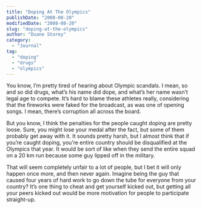 ```yaml
---
title: "Doping At The Olympics"
publishDate: "2008-08-20"
modifiedDate: "2008-08-20"
slug: "doping-at-the-olympics"
author: "Duane Storey"
category:
  - "Journal"
tag:
  - "doping"
  - "drugs"
  - "olympics"
---
```


You know, I’m pretty tired of hearing about Olympic scandals. I mean, so and so did drugs, what’s his name did dope, and what’s her name wasn’t legal age to compete. It’s hard to blame these athletes really, considering that the fireworks were faked for the broadcast, as was one of opening songs. I mean, there’s corruption all across the board.

But you know, I think the penalties for the people caught doping are pretty loose. Sure, you might lose your medal after the fact, but some of them probably get away with it. It sounds pretty harsh, but I almost think that if you’re caught doping, you’re entire country should be disqualified at the Olympics that year. It would be sort of like when they send the entire squad on a 20 km run because some guy lipped off in the military.

That will seem completely unfair to a lot of people, but I bet it will only happen once more, and then never again. Imagine being the guy that caused four years of hard work to go down the tube for everyone from your country? It’s one thing to cheat and get yourself kicked out, but getting all your peers kicked out would be more motivation for people to participate straight-up.